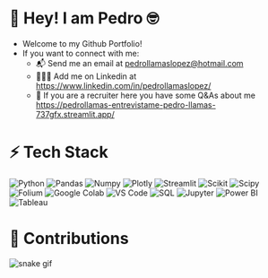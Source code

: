 # 👋 Hey! I am Pedro 🤓
* Welcome to my Github Portfolio!
* If you want to connect with me:
  * 📬 Send me an email at pedrollamaslopez@hotmail.com
  * 👨‍💼🤝 Add me on Linkedin at https://www.linkedin.com/in/pedrollamaslopez/
  * 👀 If you are a recruiter here you have some Q&As about me https://pedrollamas-entrevistame-pedro-llamas-737gfx.streamlit.app/


# ⚡ Tech Stack
![Python](https://img.shields.io/badge/Python-14354C?style=for-the-badge&logo=python&logoColor=white)
![Pandas](https://img.shields.io/badge/pandas-150458.svg?style=for-the-badge&logo=pandas&logoColor=white)
![Numpy](https://img.shields.io/badge/NumPy-013243.svg?style=for-the-badge&logo=NumPy&logoColor=white)
![Plotly](https://img.shields.io/badge/Plotly-3F4F75.svg?style=for-the-badge&logo=Plotly&logoColor=white)
![Streamlit](https://img.shields.io/badge/Streamlit-FF4B4B.svg?style=for-the-badge&logo=Streamlit&logoColor=white)
![Scikit](https://img.shields.io/badge/scikitlearn-F7931E.svg?style=for-the-badge&logo=scikit-learn&logoColor=white)
![Scipy](https://img.shields.io/badge/SciPy-8CAAE6.svg?style=for-the-badge&logo=SciPy&logoColor=white)
![Folium](https://img.shields.io/badge/Folium-77B829.svg?style=for-the-badge&logo=Folium&logoColor=white)
![Google Colab](https://img.shields.io/badge/Colab-F9AB00?style=for-the-badge&logo=googlecolab&color=525252)
![VS Code](https://img.shields.io/badge/Visual_Studio_Code-0078D4?style=for-the-badge&logo=visual%20studio%20code&logoColor=white)
![SQL](https://img.shields.io/badge/MySQL-005C84?style=for-the-badge&logo=mysql&logoColor=white)
![Jupyter](https://img.shields.io/badge/Jupyter-F37626.svg?&style=for-the-badge&logo=Jupyter&logoColor=white)
![Power BI](https://img.shields.io/badge/Power%20BI-F2C811?style=for-the-badge&logo=power%20bi&logoColor=black)
![Tableau](https://img.shields.io/badge/Tableau-E97627?style=for-the-badge&logo=tableau&logoColor=white)

# 🐍 Contributions 
![snake gif](https://github.com/pedrollamas/pedrollamas/blob/output/github-contribution-grid-snake.gif)

